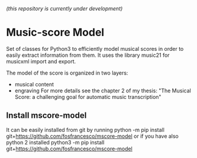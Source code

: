 *(this repository is currently under development)* 

# Music-score Model

Set of classes for Python3 to efficiently model musical scores in order to easily extract information from them. 
It uses the library music21 for musicxml import and export.

The model of the score is organized in two layers:
- musical content
- engraving
For more details see the chapter 2 of my thesis: "The Musical Score: a challenging goal for automatic music transcription"

## Install mscore-model
It can be easily installed from git by running
    python -m pip install git+https://github.com/fosfrancesco/mscore-model
or if you have also python 2 installed
    python3 -m pip install git+https://github.com/fosfrancesco/mscore-model
